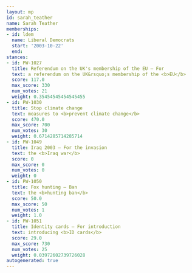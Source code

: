 ```yaml
---
layout: mp
id: sarah_teather
name: Sarah Teather
memberships:
- id: ldem
  name: Liberal Democrats
  start: '2003-10-22'
  end: 
stances:
- id: PW-1027
  title: Referendum on the UK's membership of the EU — For
  text: a referendum on the UK&rsquo;s membership of the <b>EU</b>
  score: 117.0
  max_score: 330
  num_votes: 21
  weight: 0.35454545454545455
- id: PW-1030
  title: Stop climate change
  text: measures to <b>prevent climate change</b>
  score: 470.0
  max_score: 700
  num_votes: 30
  weight: 0.6714285714285714
- id: PW-1049
  title: Iraq 2003 — For the invasion
  text: the <b>Iraq war</b>
  score: 0
  max_score: 0
  num_votes: 0
  weight: 0
- id: PW-1050
  title: Fox hunting — Ban
  text: the <b>hunting ban</b>
  score: 50.0
  max_score: 50
  num_votes: 1
  weight: 1.0
- id: PW-1051
  title: Identity cards — For introduction
  text: introducing <b>ID cards</b>
  score: 29.0
  max_score: 730
  num_votes: 25
  weight: 0.03972602739726028
autogenerated: true
---
```

